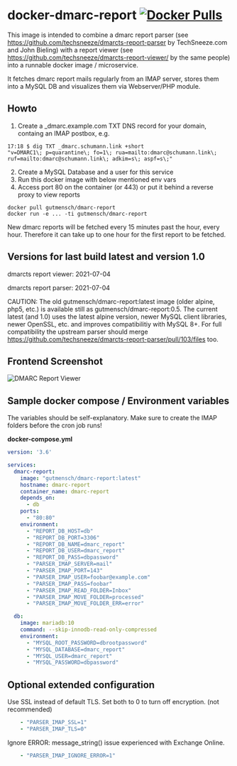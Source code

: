 # docker-dmarc-report [![Docker Pulls](https://img.shields.io/docker/pulls/gutmensch/dmarc-report.svg)](https://registry.hub.docker.com/u/gutmensch/dmarc-report/)

This image is intended to combine a dmarc report parser (see https://github.com/techsneeze/dmarcts-report-parser by TechSneeze.com and John Bieling) with a report viewer (see https://github.com/techsneeze/dmarcts-report-viewer/ by the same people) into a runnable docker image / microservice.

It fetches dmarc report mails regularly from an IMAP server, stores them into a MySQL DB and visualizes them via Webserver/PHP module.

## Howto
1. Create a _dmarc.example.com TXT DNS record for your domain, containg an IMAP postbox, e.g.
```
17:18 $ dig TXT _dmarc.schumann.link +short
"v=DMARC1\; p=quarantine\; fo=1\; rua=mailto:dmarc@schumann.link\; ruf=mailto:dmarc@schumann.link\; adkim=s\; aspf=s\;"
```
2. Create a MySQL Database and a user for this service
3. Run this docker image with below mentioned env vars
4. Access port 80 on the container (or 443) or put it behind a reverse proxy to view reports
```
docker pull gutmensch/dmarc-report
docker run -e ... -ti gutmensch/dmarc-report
```

New dmarc reports will be fetched every 15 minutes past the hour, every hour. Therefore it can take up to one hour for the first report to be fetched.

## Versions for last build latest and version 1.0
dmarcts report viewer: 2021-07-04

dmarcts report parser: 2021-07-04

CAUTION: The old gutmensch/dmarc-report:latest image (older alpine, php5, etc.) is available still as gutmensch/dmarc-report:0.5. The current latest (and 1.0) uses the latest alpine version, newer MySQL client libraries, newer OpenSSL, etc. and improves compatibilitiy with MySQL 8+. For full compatibility the upstream parser should merge https://github.com/techsneeze/dmarcts-report-parser/pull/103/files too.

## Frontend Screenshot
![DMARC Report Viewer](https://github.com/gutmensch/docker-dmarc-report/blob/master/screenshot.png?raw=true)

## Sample docker compose / Environment variables
The variables should be self-explanatory. Make sure to create the IMAP folders before the cron job runs!

**docker-compose.yml**
```yaml
version: '3.6'

services:
  dmarc-report:
    image: "gutmensch/dmarc-report:latest"
    hostname: dmarc-report
    container_name: dmarc-report
    depends_on:
      - db
    ports:
      - "80:80"
    environment:
      - "REPORT_DB_HOST=db"
      - "REPORT_DB_PORT=3306"
      - "REPORT_DB_NAME=dmarc_report"
      - "REPORT_DB_USER=dmarc_report"
      - "REPORT_DB_PASS=dbpassword"
      - "PARSER_IMAP_SERVER=mail"
      - "PARSER_IMAP_PORT=143"
      - "PARSER_IMAP_USER=foobar@example.com"
      - "PARSER_IMAP_PASS=foobar"
      - "PARSER_IMAP_READ_FOLDER=Inbox"
      - "PARSER_IMAP_MOVE_FOLDER=processed"
      - "PARSER_IMAP_MOVE_FOLDER_ERR=error"

  db:
    image: mariadb:10
    command: --skip-innodb-read-only-compressed
    environment:
      - "MYSQL_ROOT_PASSWORD=dbrootpassword"
      - "MYSQL_DATABASE=dmarc_report"
      - "MYSQL_USER=dmarc_report"
      - "MYSQL_PASSWORD=dbpassword"
```

## Optional extended configuration
Use SSL instead of default TLS. Set both to 0 to turn off encryption. (not recommended)
```yaml
    - "PARSER_IMAP_SSL=1"
    - "PARSER_IMAP_TLS=0"
```
Ignore ERROR: message_string() issue experienced with Exchange Online.
```yaml
	- "PARSER_IMAP_IGNORE_ERROR=1"
```
